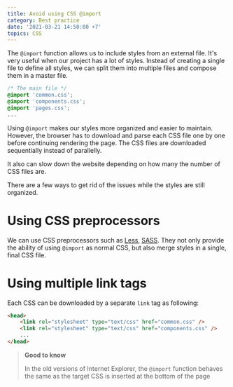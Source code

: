 ```yaml
---
title: Avoid using CSS @import
category: Best practice
date: '2021-03-21 14:50:00 +7'
topics: CSS
---
```


The `@import` function allows us to include styles from an external file. It's very useful when our project has a lot of styles. Instead of creating a single file to define all styles, we can split them into multiple files and compose them in a master file.

```css
/* The main file */
@import 'common.css';
@import 'components.css';
@import 'pages.css';
...
```

Using `@import` makes our styles more organized and easier to maintain. However, the browser has to download and parse each CSS file one by one before continuing rendering the page. The CSS files are downloaded sequentially instead of parallelly.

It also can slow down the website depending on how many the number of CSS files are.

There are a few ways to get rid of the issues while the styles are still organized.

# Using CSS preprocessors

We can use CSS preprocessors such as [Less](http://lesscss.org), [SASS](https://sass-lang.com). They not only provide the ability of using `@import` as normal CSS, but also merge styles in a single, final CSS file.

# Using multiple link tags

Each CSS can be downloaded by a separate `link` tag as following:

```html
<head>
    <link rel="stylesheet" type="text/css" href="common.css" />
    <link rel="stylesheet" type="text/css" href="components.css" />
    ...
</head>
```

> **Good to know**
>
> In the old versions of Internet Explorer, the `@import` function behaves the same as the target CSS is inserted at the bottom of the page
